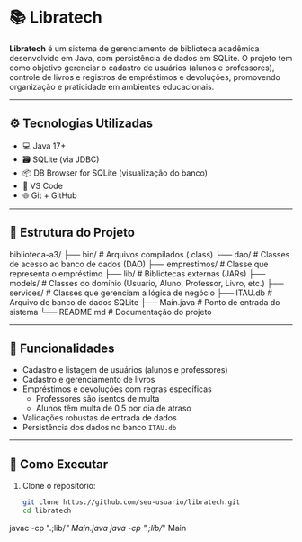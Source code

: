 # 📚 Libratech

**Libratech** é um sistema de gerenciamento de biblioteca acadêmica desenvolvido em Java, com persistência de dados em SQLite. O projeto tem como objetivo gerenciar o cadastro de usuários (alunos e professores), controle de livros e registros de empréstimos e devoluções, promovendo organização e praticidade em ambientes educacionais.

---

## ⚙️ Tecnologias Utilizadas

- 💻 Java 17+
- 🗃️ SQLite (via JDBC)
- 📦 DB Browser for SQLite (visualização do banco)
- 🔧 VS Code
- 🌐 Git + GitHub

---

## 📁 Estrutura do Projeto

biblioteca-a3/
├── bin/ # Arquivos compilados (.class)
├── dao/ # Classes de acesso ao banco de dados (DAO)
├── emprestimos/ # Classe que representa o empréstimo
├── lib/ # Bibliotecas externas (JARs)
├── models/ # Classes do domínio (Usuario, Aluno, Professor, Livro, etc.)
├── services/ # Classes que gerenciam a lógica de negócio
├── ITAU.db # Arquivo de banco de dados SQLite
├── Main.java # Ponto de entrada do sistema
└── README.md # Documentação do projeto


---

## 🧠 Funcionalidades

- Cadastro e listagem de usuários (alunos e professores)
- Cadastro e gerenciamento de livros
- Empréstimos e devoluções com regras específicas
  - Professores são isentos de multa
  - Alunos têm multa de 0,5 por dia de atraso
- Validações robustas de entrada de dados
- Persistência dos dados no banco `ITAU.db`

---

## 🚀 Como Executar

1. Clone o repositório:
   ```bash
   git clone https://github.com/seu-usuario/libratech.git
   cd libratech
   
javac -cp ".;lib/*" Main.java
java -cp ".;lib/*" Main
